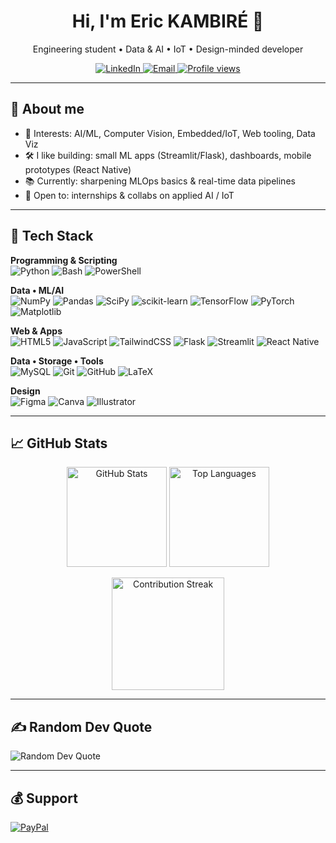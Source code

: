 <!-- Profile README — Eric KAMBIRÉ  -->
<!-- Astuces:
1) Remplace le lien LinkedIn par le bon /in/<handle>
2) Remplace paypal.me/<id> par ton identifiant PayPal.Me
-->

<h1 align="center">Hi, I'm Eric KAMBIRÉ 👋</h1>
<p align="center">
Engineering student • Data & AI • IoT • Design-minded developer
</p>

<p align="center">
  <a href="https://linkedin.com/in/linkedin/kambire-eric" title="LinkedIn (TODO: vérifie l'URL)">
    <img alt="LinkedIn" src="https://img.shields.io/badge/LinkedIn-0077B5?logo=linkedin&logoColor=white">
  </a>
  <a href="mailto:ekambire77@gmail.com" title="Email">
    <img alt="Email" src="https://img.shields.io/badge/Email-D14836?logo=gmail&logoColor=white">
  </a>
  <a href="https://visitcount.itsvg.in/api?id=Eric-KAMBIRE&icon=0&color=0" title="Profile views">
    <img alt="Profile views" src="https://visitcount.itsvg.in/api?id=Eric-KAMBIRE&icon=0&color=0">
  </a>
</p>

---

## 🧭 About me
- 🎯 Interests: AI/ML, Computer Vision, Embedded/IoT, Web tooling, Data Viz  
- 🛠️ I like building: small ML apps (Streamlit/Flask), dashboards, mobile prototypes (React Native)  
- 📚 Currently: sharpening MLOps basics & real-time data pipelines  
- 🤝 Open to: internships & collabs on applied AI / IoT

---

## 🧩 Tech Stack

**Programming & Scripting**  
![Python](https://img.shields.io/badge/Python-3670A0?logo=python&logoColor=ffdd54)
![Bash](https://img.shields.io/badge/Bash-121011?logo=gnu-bash&logoColor=white)
![PowerShell](https://img.shields.io/badge/PowerShell-5391FE?logo=powershell&logoColor=white)

**Data • ML/AI**  
![NumPy](https://img.shields.io/badge/NumPy-013243?logo=numpy&logoColor=white)
![Pandas](https://img.shields.io/badge/Pandas-150458?logo=pandas&logoColor=white)
![SciPy](https://img.shields.io/badge/SciPy-0C55A5?logo=scipy&logoColor=white)
![scikit-learn](https://img.shields.io/badge/scikit--learn-F7931E?logo=scikitlearn&logoColor=white)
![TensorFlow](https://img.shields.io/badge/TensorFlow-FF6F00?logo=TensorFlow&logoColor=white)
![PyTorch](https://img.shields.io/badge/PyTorch-EE4C2C?logo=PyTorch&logoColor=white)
![Matplotlib](https://img.shields.io/badge/Matplotlib-ffffff?logo=Matplotlib&logoColor=000)

**Web & Apps**  
![HTML5](https://img.shields.io/badge/HTML5-E34F26?logo=html5&logoColor=white)
![JavaScript](https://img.shields.io/badge/JavaScript-323330?logo=javascript&logoColor=F7DF1E)
![TailwindCSS](https://img.shields.io/badge/TailwindCSS-38B2AC?logo=tailwind-css&logoColor=white)
![Flask](https://img.shields.io/badge/Flask-000000?logo=flask&logoColor=white)
![Streamlit](https://img.shields.io/badge/Streamlit-FE4B4B?logo=streamlit&logoColor=white)
![React Native](https://img.shields.io/badge/React%20Native-20232A?logo=react&logoColor=61DAFB)

**Data • Storage • Tools**  
![MySQL](https://img.shields.io/badge/MySQL-4479A1?logo=mysql&logoColor=white)
![Git](https://img.shields.io/badge/Git-F05033?logo=git&logoColor=white)
![GitHub](https://img.shields.io/badge/GitHub-121011?logo=github&logoColor=white)
![LaTeX](https://img.shields.io/badge/LaTeX-008080?logo=latex&logoColor=white)

**Design**  
![Figma](https://img.shields.io/badge/Figma-F24E1E?logo=figma&logoColor=white)
![Canva](https://img.shields.io/badge/Canva-00C4CC?logo=Canva&logoColor=white)
![Illustrator](https://img.shields.io/badge/Illustrator-FF9A00?logo=adobe-illustrator&logoColor=white)

---

## 📈 GitHub Stats

<p align="center">
  <img alt="GitHub Stats" height="160"
       src="https://github-readme-stats.vercel.app/api?username=Eric-KAMBIRE&show_icons=true&hide_border=true&count_private=true&include_all_commits=false&theme=dark" />
  <img alt="Top Languages" height="160"
       src="https://github-readme-stats.vercel.app/api/top-langs/?username=Eric-KAMBIRE&layout=compact&hide_border=true&count_private=true&theme=dark" />
</p>

<p align="center">
  <img alt="Contribution Streak" height="180"
       src="https://nirzak-streak-stats.vercel.app/?user=Eric-KAMBIRE&theme=dark&hide_border=true" />
</p>

---

## ✍️ Random Dev Quote
<img alt="Random Dev Quote" src="https://quotes-github-readme.vercel.app/api?type=horizontal&theme=radical" />

---

## 💰 Support
<!-- TODO: remplace <ton_id> par ton identifiant PayPal.Me -->
<a href="https://paypal.me/<ton_id>" title="Donate via PayPal">
  <img alt="PayPal" src="https://img.shields.io/badge/PayPal-00457C?logo=paypal&logoColor=white&style=for-the-badge">
</a>

